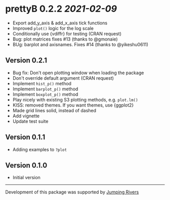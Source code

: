 # prettyB 0.2.2 _2021-02-09_
  * Export add_y_axis & add_x_axis tick functions
  * Improved `plot()` logic for the log scale
  * Conditionally use {vdiffr} for testing (CRAN request)
  * Bug: plot matrices fixes #13 (thanks to @gmonaie)
  * BUg: barplot and axisnames. Fixes #14 (thanks to @yikeshu0611)

## Version 0.2.1
  * Bug fix: Don't open plotting window when loading the package
  * Don't override default argument (CRAN request)
  * Implement `hist_p()` method
  * Implement `barplot_p()` method
  * Implement `boxplot_p()` method
  * Play nicely with existing S3 plotting methods, e.g. `plot.lm()`
  * KISS: removed themes. If you want themes, use {ggplot2}
  * Made grid lines solid, instead of dashed
  * Add vignette
  * Update test suite

## Version 0.1.1
  * Adding examples to `?plot`

## Version 0.1.0
  * Initial version

-----

Development of this package was supported by [Jumping
Rivers](https://www.jumpingrivers.com)
